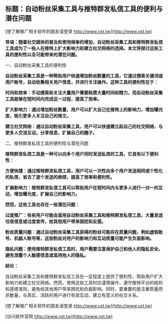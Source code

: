 ## **标题：自动粉丝采集工具与推特群发私信工具的便利与潜在问题**

[想了解推广相关软件的朋友请登录 http://www.vst.tw](http://www.vst.tw)

**导语：随着社交媒体的普及和使用频率的增加，自动粉丝采集工具和推特群发私信工具成为了一些人在推特上扩大影响力和建立社交网络的选择。本文将探讨这些工具的便利性以及可能带来的潜在问题。**

一、自动粉丝采集工具的便利性

**自动粉丝采集工具是一种帮助用户快速增加粉丝数量的工具，它通过搜索关键词或用户账号，自动收集相关用户信息，并进行关注操作。这种工具的便利性在于：**

**时间和效率：手动搜索和关注大量用户需要耗费大量时间和精力，而自动粉丝采集工具能够在短时间内完成这一过程，提高了效率。**

**扩大影响力：通过增加粉丝数量，用户可以扩大自己在推特上的影响力，增加曝光度，吸引更多人关注自己的推文。**

**建立社交网络：通过自动粉丝采集工具，用户可以快速建立起自己的社交网络，与更多人交流互动，分享信息，扩展自己的圈子。**

二、推特群发私信工具的便利性与潜在问题

**推特群发私信工具是一种可以向多个用户同时发送私信的工具，它具有以下便利性：**

**方便快捷：通过推特群发私信工具，用户可以一次性向多个用户发送相同或个性化的私信，省去了逐个发送的麻烦，提高了效率和便利性。**

**扩展影响力：推特群发私信工具可以帮助用户在短时间内与更多人进行一对一的互动，增加曝光度，扩展自己的影响力。**

**然而，这些工具也存在一些潜在问题：**

**过度推广：有些用户可能会滥用自动粉丝采集工具和推特群发私信工具，大量发送垃圾信息或过度宣传，给其他用户带来困扰和反感。**

**粉丝质量问题：通过自动粉丝采集工具获得的粉丝可能存在质量问题，例如虚假账号、机器人账号等，这些粉丝对用户的影响力和互动质量可能产生负面影响。**

**隐私问题：使用推特群发私信工具时，用户需要注意保护自己和他人的隐私安全，避免泄露个人敏感信息或滥用他人的隐私。**

**结论：**

自动粉丝采集工具和推特群发私信工具在一定程度上提供了便利性，帮助用户扩大影响力和建立社交网络。然而，使用这些工具时应谨慎操作，遵守推特平台的规则和道德准则，避免给其他用户带来困扰和负面影响。同时，更重要的是注重质量而非数量，与真实、活跃的用户进行有效互动，建立有意义的社交关系。

[想了解推广相关软件的朋友请登录 http://www.vst.tw](http://www.vst.tw)


[访问软件官网 http://www.vst.tw](http://www.vst.tw)

